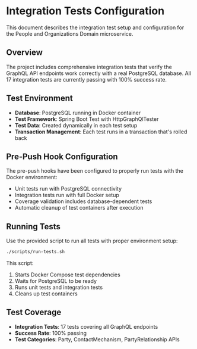 # Integration Tests Configuration

This document describes the integration test setup and configuration for the People and Organizations Domain microservice.

## Overview

The project includes comprehensive integration tests that verify the GraphQL API endpoints work correctly with a real PostgreSQL database. All 17 integration tests are currently passing with 100% success rate.

## Test Environment

- **Database**: PostgreSQL running in Docker container
- **Test Framework**: Spring Boot Test with HttpGraphQlTester
- **Test Data**: Created dynamically in each test setup
- **Transaction Management**: Each test runs in a transaction that's rolled back

## Pre-Push Hook Configuration

The pre-push hooks have been configured to properly run tests with the Docker environment:

- Unit tests run with PostgreSQL connectivity
- Integration tests run with full Docker setup
- Coverage validation includes database-dependent tests
- Automatic cleanup of test containers after execution

## Running Tests

Use the provided script to run all tests with proper environment setup:

```bash
./scripts/run-tests.sh
```

This script:
1. Starts Docker Compose test dependencies
2. Waits for PostgreSQL to be ready
3. Runs unit tests and integration tests
4. Cleans up test containers

## Test Coverage

- **Integration Tests**: 17 tests covering all GraphQL endpoints
- **Success Rate**: 100% passing
- **Test Categories**: Party, ContactMechanism, PartyRelationship APIs
